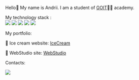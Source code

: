### 
Hello👋 </b>
My name is Andrii.
I am a student of <a href="https://goit.ua" target="_blank" rel="noopener noreferrer" aria-label="goit">GOIT</a>👨‍💻  academy.

My technology stack :     
<img src="https://img.shields.io/badge/HTML5-30302e?style=for-the-badge&logo=HTML5&logoColor=99e5d5d"/> <img src="https://img.shields.io/badge/CSS3-30302e?style=for-the-badge&logo=CSS3&logoColor=4371bf"/> <img src="https://img.shields.io/badge/Sass-30302e?style=for-the-badge&logo=Sass&logoColor=ec73f0"/> <img src="https://img.shields.io/badge/JavaScript-30302e?style=for-the-badge&logo=JavaScript&logoColor=yellow"/> <img src="https://img.shields.io/badge/GitHub-30302e?style=for-the-badge&logo=GitHub&logoColor=white"/>

My portfolio:

🍧 Ice cream website: 
<a href="https://chaikandrew.github.io/ice/" target="_blank" rel="noopener noreferrer" aria-label="IceCream">IceCream</a>

📸 WebStudio site:
<a href="https://chaikandrew.github.io/goit-markup-hw-08/" target="_blank" rel="noopener noreferrer" aria-label="WebStudio">WebStudio</a>

Contacts: 

<a href="https://www.instagram.com/chaika_andrey/" target="_blank" rel="noopener noreferrer" aria-label="Instaram"><img src="https://img.shields.io/badge/Instagram-30302e?style=for-the-badge&logo=Instagram&logoColor=f5d467"/></a>

